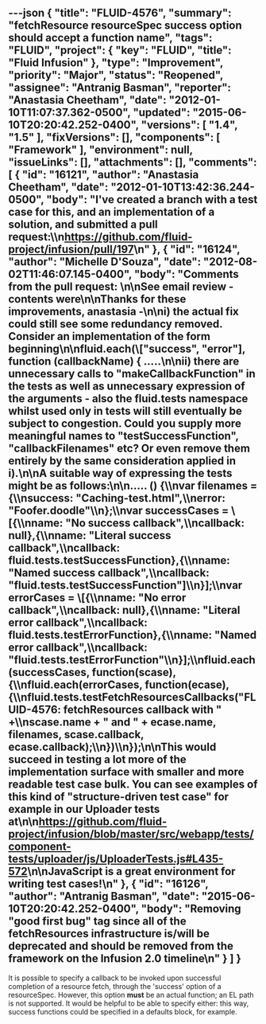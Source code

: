 ---json
{
  "title": "FLUID-4576",
  "summary": "fetchResource resourceSpec success option should accept a function name",
  "tags": "FLUID",
  "project": {
    "key": "FLUID",
    "title": "Fluid Infusion"
  },
  "type": "Improvement",
  "priority": "Major",
  "status": "Reopened",
  "assignee": "Antranig Basman",
  "reporter": "Anastasia Cheetham",
  "date": "2012-01-10T11:07:37.362-0500",
  "updated": "2015-06-10T20:20:42.252-0400",
  "versions": [
    "1.4",
    "1.5"
  ],
  "fixVersions": [],
  "components": [
    "Framework"
  ],
  "environment": null,
  "issueLinks": [],
  "attachments": [],
  "comments": [
    {
      "id": "16121",
      "author": "Anastasia Cheetham",
      "date": "2012-01-10T13:42:36.244-0500",
      "body": "I've created a branch with a test case for this, and an implementation of a solution, and submitted a pull request:\\\n<https://github.com/fluid-project/infusion/pull/197>\n"
    },
    {
      "id": "16124",
      "author": "Michelle D'Souza",
      "date": "2012-08-02T11:46:07.145-0400",
      "body": "Comments from the pull request:&#x20;\n\nSee email review - contents were\n\nThanks for these improvements, anastasia -\n\ni) the actual fix could still see some redundancy removed. Consider an implementation of the form beginning\n\nfluid.each(\\[\"success\", \"error\"], function (callbackName) { .....\n\nii) there are unnecessary calls to \"makeCallbackFunction\" in the tests as well as unnecessary expression of the arguments - also the fluid.tests namespace whilst used only in tests will still eventually be subject to congestion. Could you supply more meaningful names to \"testSuccessFunction\", \"callbackFilenames\" etc? Or even remove them entirely by the same consideration applied in i).\n\nA suitable way of expressing the tests might be as follows:\n\n..... () {\\\nvar filenames = {\\\nsuccess: \"Caching-test.html\",\\\nerror: \"Foofer.doodle\"\\\n};\\\nvar successCases = \\[{\\\nname: \"No success callback\",\\\ncallback: null},{\\\nname: \"Literal success callback\",\\\ncallback: fluid.tests.testSuccessFunction},{\\\nname: \"Named success callback\",\\\ncallback: \"fluid.tests.testSuccessFunction\"]\\\n}];\\\nvar errorCases = \\[{\\\nname: \"No error callback\",\\\ncallback: null},{\\\nname: \"Literal error callback\",\\\ncallback: fluid.tests.testErrorFunction},{\\\nname: \"Named error callback\",\\\ncallback: \"fluid.tests.testErrorFunction\"\\\n}];\\\nfluid.each(successCases, function(scase), {\\\nfluid.each(errorCases, function(ecase), {\\\nfluid.tests.testFetchResourcesCallbacks(\"FLUID-4576: fetchResources callback with \" +\\\nscase.name + \" and \" + ecase.name, filenames, scase.callback, ecase.callback);\\\n})\\\n});\n\nThis would succeed in testing a lot more of the implementation surface with smaller and more readable test case bulk. You can see examples of this kind of \"structure-driven test case\" for example in our Uploader tests at\n\n<https://github.com/fluid-project/infusion/blob/master/src/webapp/tests/component-tests/uploader/js/UploaderTests.js#L435-572>\n\nJavaScript is a great environment for writing test cases!\n"
    },
    {
      "id": "16126",
      "author": "Antranig Basman",
      "date": "2015-06-10T20:20:42.252-0400",
      "body": "Removing \"good first bug\" tag since all of the fetchResources infrastructure is/will be deprecated and should be removed from the framework on the Infusion 2.0 timeline\n"
    }
  ]
}
---
It is possible to specify a callback to be invoked upon successful completion of a resource fetch, through the 'success' option of a resourceSpec. However, this option **must** be an actual function; an EL path is not supported. It would be helpful to be able to specify either: this way, success functions could be specified in a defaults block, for example.

        